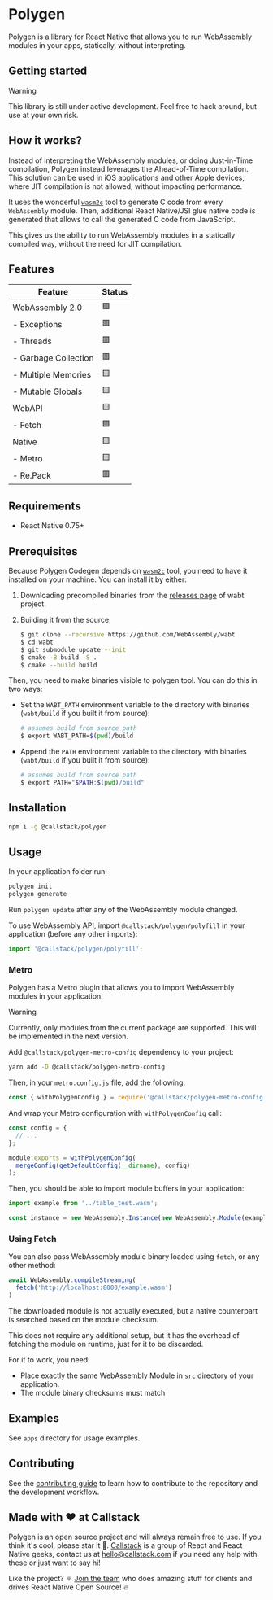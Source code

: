 # Polygen

Polygen is a library for React Native that allows you to run WebAssembly modules in your apps, statically, without interpreting.

## Getting started

> [!WARNING]
> This library is still under active development. Feel free to hack around, but use at your own risk.

## How it works?

Instead of interpreting the WebAssembly modules, or doing Just-in-Time compilation, Polygen instead leverages the Ahead-of-Time compilation.
This solution can be used in iOS applications and other Apple devices, where JIT compilation is not allowed,
without impacting performance.

It uses the wonderful [`wasm2c`](https://github.com/WebAssembly/wabt/tree/main/wasm2c) tool to generate C code from every `WebAssembly` module.
Then, additional React Native/JSI glue native code is generated that allows to call the generated C code from JavaScript.

This gives us the ability to run WebAssembly modules in a statically compiled way, without the need for JIT compilation.

## Features

| Feature              | Status   |
|----------------------|----------|
| WebAssembly 2.0      | 🟩       |
| - Exceptions         | 🟥       |
| - Threads            | 🟥       |
| - Garbage Collection | 🟥       |
| - Multiple Memories  | 🟨       |
| - Mutable Globals    | 🟨       |
| WebAPI               | 🟨       |
| - Fetch              | 🟩       |
| Native               | 🟨       |
| - Metro              | 🟨       |
| - Re.Pack            | 🟥       |


## Requirements

- React Native 0.75+

## Prerequisites

Because Polygen Codegen depends on [`wasm2c`](https://github.com/WebAssembly/wabt) tool, you need to have it installed on your machine.
You can install it by either:

1. Downloading precompiled binaries from the [releases page](https://github.com/WebAssembly/wabt/releases) of wabt project.
2. Building it from the source:

   ```sh
   $ git clone --recursive https://github.com/WebAssembly/wabt
   $ cd wabt
   $ git submodule update --init
   $ cmake -B build -S .
   $ cmake --build build
   ```

Then, you need to make binaries visible to polygen tool. You can do this in two ways:

- Set the `WABT_PATH` environment variable to the directory with binaries (`wabt/build` if you built it from source):

  ```sh
  # assumes build from source path
  $ export WABT_PATH=$(pwd)/build
  ```

- Append the `PATH` environment variable to the directory with binaries (`wabt/build` if you built it from source):

  ```sh
  # assumes build from source path
  $ export PATH="$PATH:$(pwd)/build"
  ```

## Installation

```sh
npm i -g @callstack/polygen
```

## Usage

In your application folder run:

```sh
polygen init
polygen generate
```

Run `polygen update` after any of the WebAssembly module changed.

To use WebAssembly API, import `@callstack/polygen/polyfill` in your application (before any other imports):

```js
import '@callstack/polygen/polyfill';
```

### Metro

Polygen has a Metro plugin that allows you to import WebAssembly modules in your application.

> [!WARNING]
> Currently, only modules from the current package are supported. This will be implemented in the next version.

Add `@callstack/polygen-metro-config` dependency to your project:

```sh
yarn add -D @callstack/polygen-metro-config
```

Then, in your `metro.config.js` file, add the following:

```js
const { withPolygenConfig } = require('@callstack/polygen-metro-config');
```

And wrap your Metro configuration with `withPolygenConfig` call:

```js
const config = {
  // ...
};

module.exports = withPolygenConfig(
  mergeConfig(getDefaultConfig(__dirname), config)
);
```

Then, you should be able to import module buffers in your application:

```js
import example from '../table_test.wasm';

const instance = new WebAssembly.Instance(new WebAssembly.Module(example));
```

### Using Fetch

You can also pass WebAssembly module binary loaded using `fetch`, or any other method:

```js
await WebAssembly.compileStreaming(
  fetch('http://localhost:8000/example.wasm')
)
```

The downloaded module is not actually executed, but a native counterpart is searched based on the module checksum.

This does not require any additional setup, but it has the overhead of fetching the module on runtime, just for it to
be discarded.

For it to work, you need:

 - Place exactly the same WebAssembly Module in `src` directory of your application.
 - The module binary checksums must match

## Examples

See `apps` directory for usage examples.

## Contributing

See the [contributing guide](CONTRIBUTING.md) to learn how to contribute to the repository and the development workflow.


## Made with ❤️ at Callstack

Polygen is an open source project and will always remain free to use. If you think it's cool, please star it 🌟. [Callstack](https://callstack.com) is a group of React and React Native geeks, contact us at [hello@callstack.com](mailto:hello@callstack.com) if you need any help with these or just want to say hi!

Like the project? ⚛️ [Join the team](https://callstack.com/careers/?utm_campaign=Senior_RN&utm_source=github&utm_medium=readme) who does amazing stuff for clients and drives React Native Open Source! 🔥
